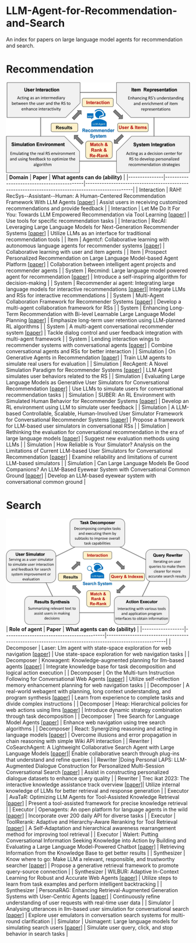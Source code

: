 # LLM-Agent-for-Recommendation-and-Search
An index for papers on large language model agents for recommendation and search.

# Recommendation
![Four domains of LLM Agent's role in recommendation tasks](./figs/Recommend%20Domain.jpg)
| **Domain**    | **Paper**                                 | **What agents can do (ability)**                                                                 |
|---------------|-------------------------------------------|--------------------------------------------------------------------------------------------------|
| Interaction   | RAH! RecSys--Assistant--Human: A Human-Centered Recommendation Framework With LLM Agents [[paper]](https://ieeexplore.ieee.org/abstract/document/10572486/)                  | Assist users in receiving customized recommendations and provide feedback                        |
| Interaction   | Let Me Do It For You: Towards LLM Empowered Recommendation via Tool Learning   [[paper]](https://dl.acm.org/doi/abs/10.1145/3626772.3657828)            | Use tools for specific recommendation tasks                                                     |
| Interaction   | RecAI: Leveraging Large Language Models for Next-Generation Recommender Systems       [[paper]](https://dl.acm.org/doi/abs/10.1145/3589335.3651242)         | Utilize LLMs as an interface for traditional recommendation tools                                |
| Item          | Agentcf: Collaborative learning with autonomous language agents for recommender systems    [[paper]](https://dl.acm.org/doi/abs/10.1145/3589334.3645537)       | Collaborative learning with user and item agents                                                 |
| Item          | Prospect Personalized Recommendation on Large Language Model-based Agent Platform   [[paper]](https://arxiv.org/abs/2402.18240) | Collaboration between intelligent agent projects and recommender agents                          |
| System        | Recmind: Large language model powered agent for recommendation        [[paper]](https://arxiv.org/abs/2308.14296) | Introduce a self-inspiring algorithm for decision-making                                         |
| System        | Recommender ai agent: Integrating large language models for interactive recommendations    [[paper]](https://arxiv.org/abs/2308.16505)| Integrate LLMs and RSs for interactive recommendations                                           |
| System        | Multi-Agent Collaboration Framework for Recommender Systems        [[paper]](https://arxiv.org/abs/2402.15235)  | Develop a multi-agent collaboration framework for RSs                                            |
| System        | Enhancing Long-Term Recommendation with Bi-level Learnable Large Language Model Planning      [[paper]](https://arxiv.org/abs/2403.00843)  | Emphasize long-term user retention using LLM-planned RL algorithms                               |
| System        | A multi-agent conversational recommender system             [[paper]](https://arxiv.org/abs/2402.01135)  | Tackle dialog control and user feedback integration with multi-agent framework                   |
| System        | Lending interaction wings to recommender systems with conversational agents          [[paper]](https://proceedings.neurips.cc/paper_files/paper/2023/hash/58cd3b02902d79aea4b3b603fb0d0941-Abstract-Conference.html)     | Combine conversational agents and RSs for better interaction                                     |
| Simulation    | On Generative Agents in Recommendation    [[paper]](https://dl.acm.org/doi/abs/10.1145/3626772.3657844)  | Train LLM agents to simulate real users for evaluation                                           |
| Simulation    | RecAgent: A Novel Simulation Paradigm for Recommender Systems        [[paper]](https://www.researchgate.net/publication/371311704_RecAgent_A_Novel_Simulation_Paradigm_for_Recommender_Systems)  | LLM Agent simulates user behaviors related to the RS                                             |
| Simulation    | Evaluating Large Language Models as Generative User Simulators for Conversational Recommendation    [[paper]](https://arxiv.org/abs/2403.09738) | Use LLMs to simulate users for conversational recommendation tasks                               |
| Simulation    | SUBER: An RL Environment with Simulated Human Behavior for Recommender Systems            [[paper]](https://openreview.net/forum?id=w327zcRpYn)    | Develop an RL environment using LLM to simulate user feedback                                    |
| Simulation    | A LLM-based Controllable, Scalable, Human-Involved User Simulator Framework for Conversational Recommender Systems           [[paper]](https://arxiv.org/abs/2405.08035)        | Propose a framework for LLM-based user simulators in conversational RSs                          |
| Simulation    | Rethinking the evaluation for conversational recommendation in the era of large language models      [[paper]](https://arxiv.org/abs/2305.13112)  | Suggest new evaluation methods using LLMs                                                        |
| Simulation    | How Reliable is Your Simulator? Analysis on the Limitations of Current LLM-based User Simulators for Conversational Recommendation      [[paper]](https://dl.acm.org/doi/abs/10.1145/3589335.3651955)   | Examine reliability and limitations of current LLM-based simulators                              |
| Simulation    | Can Large Language Models Be Good Companions? An LLM-Based Eyewear System with Conversational Common Ground      [[paper]](https://dl.acm.org/doi/abs/10.1145/3659600)    | Develop an LLM-based eyewear system with conversational common ground                            |

# Search
![Five domains of LLM Agent's role in search tasks](./figs/Search%20Domain.jpg)
| **Role of agent** | **Paper**                                 | **What agents can do (ability)**                                                                      |
|------------------|-------------------------------------------|-------------------------------------------------------------------------------------------------------|
| Decomposer       | Laser: Llm agent with state-space exploration for web navigation       [[paper]](https://arxiv.org/abs/2309.08172)         | Use state-space exploration for web navigation tasks                                                  |
| Decomposer       | Knowagent: Knowledge-augmented planning for llm-based agents     [[paper]](https://arxiv.org/abs/2403.03101) | Integrate knowledge base for task decomposition and logical action execution                          |
| Decomposer       | On the Multi-turn Instruction Following for Conversational Web Agents     [[paper]](https://arxiv.org/abs/2402.15057)    | Utilize self-reflection memory enhancement planning for web navigation tasks                          |
| Decomposer       | A real-world webagent with planning, long context understanding, and program synthesis      [[paper]](https://arxiv.org/abs/2307.12856)      | Learn from experience to complete tasks and divide complex instructions                               |
| Decomposer       | Heap: Hierarchical policies for web actions using llms         [[paper]](https://arxiv.org/abs/2310.03720)       | Introduce dynamic strategy combination through task decomposition                                     |
| Decomposer       | Tree Search for Language Model Agents      [[paper]](https://arxiv.org/abs/2407.01476)   | Enhance web navigation using tree search algorithms                                                   |
| Decomposer       | React: Synergizing reasoning and acting in language models        [[paper]](https://arxiv.org/abs/2210.03629)  | Overcome illusions and error propagation in chain reasoning with simple Wiki API interaction           |
| Rewriter         | CoSearchAgent: A Lightweight Collaborative Search Agent with Large Language Models [[paper]](https://dl.acm.org/doi/abs/10.1145/3626772.3657672)| Enable collaborative search through plug-ins that understand and refine queries                        |
| Rewriter         |Doing Personal LAPS: LLM-Augmented Dialogue Construction for Personalized Multi-Session Conversational Search  [[paper]](https://dl.acm.org/doi/abs/10.1145/3626772.3657815)       | Assist in constructing personalized dialogue datasets to enhance query quality                        |
| Rewriter         | Trec ikat 2023: The interactive knowledge assistance track overview [[paper]](https://arxiv.org/abs/2401.01330)| Utilize internal knowledge of LLMs for better retrieval and response generation                       |
| Executor         | AvaTaR: Optimizing LLM Agents for Tool-Assisted Knowledge Retrieval    [[paper]](https://arxiv.org/abs/2406.11200)    | Present a tool-assisted framework for precise knowledge retrieval                                      |
| Executor         | Openagents: An open platform for language agents in the wild    [[paper]](https://arxiv.org/abs/2310.10634)   | Incorporate over 200 daily API for diverse tasks                                                 |
| Executor         | ToolRerank: Adaptive and Hierarchy-Aware Reranking for Tool Retrieval   [[paper]](https://arxiv.org/abs/2403.06551)  | A Self-Adaptation and hierarchical awareness rearrangement method for improving tool retrieval         |
| Executor         | Walert: Putting Conversational Information Seeking Knowledge into Action by Building and Evaluating a Large Language Model-Powered Chatbot     [[paper]](https://dl.acm.org/doi/abs/10.1145/3627508.3638309)    | Retrieving Information from the Knowledge Base to get better results                                   |
| Synthesizer      | Know where to go: Make LLM a relevant, responsible, and trustworthy searcher     [[paper]](https://arxiv.org/abs/2310.12443)       | Propose a generative retrieval framework to promote query-source connection                            |
| Synthesizer      | WILBUR: Adaptive In-Context Learning for Robust and Accurate Web Agents   [[paper]](https://arxiv.org/abs/2404.05902)    | Utilize steps to learn from task examples and perform intelligent backtracking                        |
| Synthesizer      | PersonaRAG: Enhancing Retrieval-Augmented Generation Systems with User-Centric Agents [[paper]](https://arxiv.org/abs/2407.09394) | Continuously refine understanding of user requests with real-time user data                           |
| Simulator        | Analysing utterances in llm-based user simulation for conversational search [[paper]](https://dl.acm.org/doi/abs/10.1145/3650041) | Explore user emulators in conversation search systems for multi-round clarification                    |
| Simulator        | Usimagent: Large language models for simulating search users  [[paper]](https://dl.acm.org/doi/abs/10.1145/3626772.3657963)   | Simulate user query, click, and stop behavior in search tasks                                          |